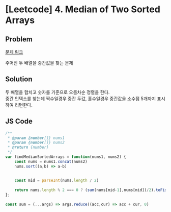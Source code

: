 # [Leetcode] 4. Median of Two Sorted Arrays

## Problem

[문제 링크](https://leetcode.com/problems/median-of-two-sorted-arrays/)

주어진 두 배열을 중간값을 찾는 문제

## Solution

두 배열을 합치고 숫자를 기준으로 오름차순 정렬을 한다.  
중간 인덱스를 찾는데 짝수일경우 중간 두값, 홀수일경우 중간값을 소수점 5개까지 표시하여 리턴한다.

## JS Code

```js
/**
 * @param {number[]} nums1
 * @param {number[]} nums2
 * @return {number}
 */
var findMedianSortedArrays = function(nums1, nums2) {
    const nums = nums1.concat(nums2)
    nums.sort((a,b) => a-b)
   
    
    const mid = parseInt(nums.length / 2)
     
    return nums.length % 2 === 0 ? (sum(nums[mid-1],nums[mid])/2).toFixed(5) : nums[mid].toFixed(5)
};
    
const sum = (...args) => args.reduce((acc,cur) => acc + cur, 0)
```
